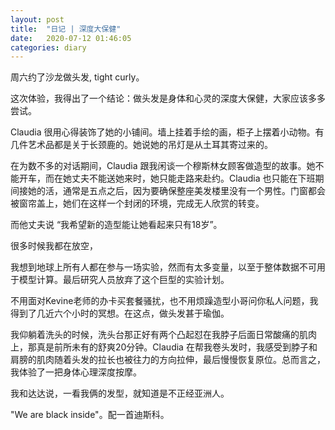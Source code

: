 ```yaml
---
layout: post
title:  "日记 | 深度大保健"
date:   2020-07-12 01:46:05
categories: diary
---
```


周六约了沙龙做头发, tight curly。

这次体验，我得出了一个结论：做头发是身体和心灵的深度大保健，大家应该多多尝试。

Claudia 很用心得装饰了她的小铺间。墙上挂着手绘的画，柜子上摆着小动物。有几件艺术品都是关于长颈鹿的。她说她的吊灯是从土耳其寄过来的。

在为数不多的对话期间，Claudia 跟我闲谈一个穆斯林女顾客做造型的故事。她不能开车，而在她丈夫不能送她来时，她只能走路来赴约。Claudia 也只能在下班期间接她的活，通常是五点之后，因为要确保整座美发楼里没有一个男性。门窗都会被窗帘盖上，她们在这样一个封闭的环境，完成无人欣赏的转变。

而他丈夫说 “我希望新的造型能让她看起来只有18岁”。

很多时候我都在放空，

我想到地球上所有人都在参与一场实验，然而有太多变量，以至于整体数据不可用于模型计算。最后研究人员放弃了这个巨型的实验计划。

不用面对Kevine老师的办卡买套餐骚扰，也不用烦躁造型小哥问你私人问题，我得到了几近六个小时的冥想。在这点，做头发甚于瑜伽。

我仰躺着洗头的时候，洗头台那正好有两个凸起怼在我脖子后面日常酸痛的肌肉上，那真是前所未有的舒爽20分钟。Claudia 在帮我卷头发时，我感受到脖子和肩膀的肌肉随着头发的拉长也被往力的方向拉伸，最后慢慢恢复原位。总而言之，我体验了一把身体心理深度按摩。

我和达达说，一看我俩的发型，就知道是不正经亚洲人。

"We are black inside"。配一首迪斯科。